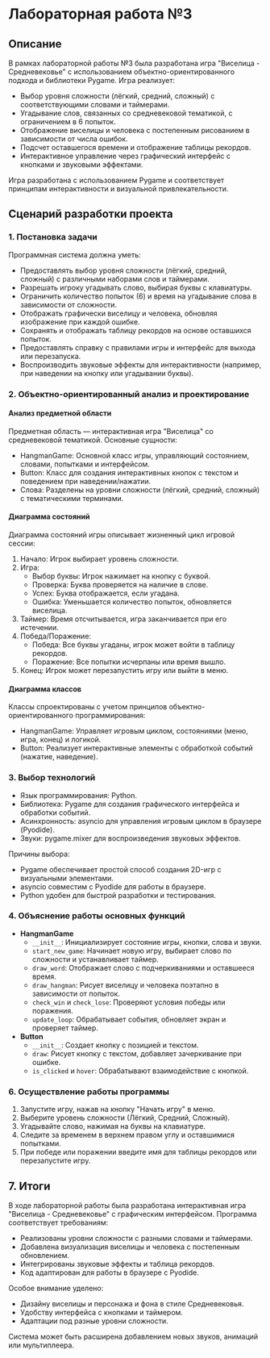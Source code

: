 # Лабораторная работа №3

## Описание

В рамках лабораторной работы №3 была разработана игра "Виселица - Средневековье" с использованием объектно-ориентированного подхода и библиотеки Pygame. Игра реализует:

- Выбор уровня сложности (лёгкий, средний, сложный) с соответствующими словами и таймерами.
- Угадывание слов, связанных со средневековой тематикой, с ограничением в 6 попыток.
- Отображение виселицы и человека с постепенным рисованием в зависимости от числа ошибок.
- Подсчет оставшегося времени и отображение таблицы рекордов.
- Интерактивное управление через графический интерфейс с кнопками и звуковыми эффектами.

Игра разработана с использованием Pygame и соответствует принципам интерактивности и визуальной привлекательности.

## Сценарий разработки проекта

### 1. Постановка задачи

Программная система должна уметь:

- Предоставлять выбор уровня сложности (лёгкий, средний, сложный) с различными наборами слов и таймерами.
- Разрешать игроку угадывать слово, выбирая буквы с клавиатуры.
- Ограничить количество попыток (6) и время на угадывание слова в зависимости от сложности.
- Отображать графически виселицу и человека, обновляя изображение при каждой ошибке.
- Сохранять и отображать таблицу рекордов на основе оставшихся попыток.
- Предоставлять справку с правилами игры и интерфейс для выхода или перезапуска.
- Воспроизводить звуковые эффекты для интерактивности (например, при наведении на кнопку или угадывании буквы).

### 2. Объектно-ориентированный анализ и проектирование

#### Анализ предметной области
Предметная область — интерактивная игра "Виселица" со средневековой тематикой. Основные сущности:
- HangmanGame: Основной класс игры, управляющий состоянием, словами, попытками и интерфейсом.
- Button: Класс для создания интерактивных кнопок с текстом и поведением при наведении/нажатии.
- Слова: Разделены на уровни сложности (лёгкий, средний, сложный) с тематическими терминами.

#### Диаграмма состояний
Диаграмма состояний игры описывает жизненный цикл игровой сессии:
1. Начало: Игрок выбирает уровень сложности.
2. Игра:
   - Выбор буквы: Игрок нажимает на кнопку с буквой.
   - Проверка: Буква проверяется на наличие в слове.
   - Успех: Буква отображается, если угадана.
   - Ошибка: Уменьшается количество попыток, обновляется виселица.
3. Таймер: Время отсчитывается, игра заканчивается при его истечении.
4. Победа/Поражение:
   - Победа: Все буквы угаданы, игрок может войти в таблицу рекордов.
   - Поражение: Все попытки исчерпаны или время вышло.
5. Конец: Игрок может перезапустить игру или выйти в меню.

#### Диаграмма классов
Классы спроектированы с учетом принципов объектно-ориентированного программирования:
- HangmanGame: Управляет игровым циклом, состояниями (меню, игра, конец) и логикой.
- Button: Реализует интерактивные элементы с обработкой событий (нажатие, наведение).

### 3. Выбор технологий

- Язык программирования: Python.
- Библиотека: Pygame для создания графического интерфейса и обработки событий.
- Асинхронность: asyncio для управления игровым циклом в браузере (Pyodide).
- Звуки: pygame.mixer для воспроизведения звуковых эффектов.

Причины выбора:
- Pygame обеспечивает простой способ создания 2D-игр с визуальными элементами.
- asyncio совместим с Pyodide для работы в браузере.
- Python удобен для быстрой разработки и тестирования.

### 4. Объяснение работы основных функций

- **HangmanGame**
  - `__init__`: Инициализирует состояние игры, кнопки, слова и звуки.
  - `start_new_game`: Начинает новую игру, выбирает слово по сложности и устанавливает таймер.
  - `draw_word`: Отображает слово с подчеркиваниями и оставшееся время.
  - `draw_hangman`: Рисует виселицу и человека поэтапно в зависимости от попыток.
  - `check_win` и `check_lose`: Проверяют условия победы или поражения.
  - `update_loop`: Обрабатывает события, обновляет экран и проверяет таймер.
- **Button**
  - `__init__`: Создает кнопку с позицией и текстом.
  - `draw`: Рисует кнопку с текстом, добавляет зачеркивание при ошибке.
  - `is_clicked` и `hover`: Обрабатывают взаимодействие с кнопкой.

### 6. Осуществление работы программы

1. Запустите игру, нажав на кнопку "Начать игру" в меню.
2. Выберите уровень сложности (Лёгкий, Средний, Сложный).
3. Угадывайте слово, нажимая на буквы на клавиатуре.
4. Следите за временем в верхнем правом углу и оставшимися попытками.
5. При победе или поражении введите имя для таблицы рекордов или перезапустите игру.

## 7. Итоги

В ходе лабораторной работы была разработана интерактивная игра "Виселица - Средневековье" с графическим интерфейсом. Программа соответствует требованиям:
- Реализованы уровни сложности с разными словами и таймерами.
- Добавлена визуализация виселицы и человека с постепенным обновлением.
- Интегрированы звуковые эффекты и таблица рекордов.
- Код адаптирован для работы в браузере с Pyodide.

Особое внимание уделено:
- Дизайну виселицы и персонажа и фона в стиле Средневековья.
- Удобству интерфейса с кнопками и таймером.
- Адаптации под разные уровни сложности.

Система может быть расширена добавлением новых звуков, анимаций или мультиплеера.
